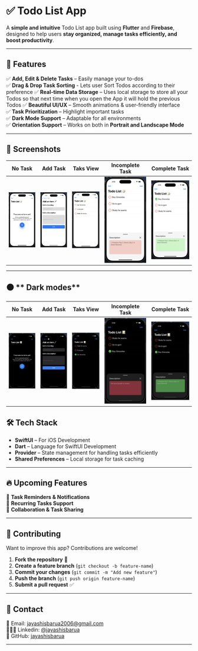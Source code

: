 # ✅ **Todo List App**  

A **simple and intuitive** Todo List app built using **Flutter** and **Firebase**, designed to help users **stay organized, manage tasks efficiently, and boost productivity**.  

---

## 🚀 **Features**  

✅ **Add, Edit & Delete Tasks** – Easily manage your to-dos  
✅ **Drag & Drop Task Sorting** - Lets user Sort Todos according to their preference
✅ **Real-time Data Storage** – Uses local storage to store all your Todos so that next time when you open the App it will hold the previous Todos 
✅ **Beautiful UI/UX** – Smooth animations & user-friendly interface  
✅ **Task Prioritization** – Highlight important tasks  
✅ **Dark Mode Support** – Adaptable for all environments  
✅ **Orientation Support** – Works on both in **Portrait and Landscape Mode**  

---

## 📸 **Screenshots**  

| No Task | Add Task | Taks View | Incomplete Task | Complete Task |
|------------|---------|-----------|-----------|-----------|
| ![No task](https://github.com/jayashisbarua/Todo-list-App/blob/main/no%20tasks.png) | ![Add Task](https://github.com/jayashisbarua/Todo-list-App/blob/main/add%20task.png) | ![Tasks View](https://github.com/jayashisbarua/Todo-list-App/blob/main/tasks.png) | ![incomplete](https://github.com/jayashisbarua/Todo-list-App/blob/main/incomplete.png) | ![complete](https://github.com/jayashisbarua/Todo-list-App/blob/main/complete.png) |

---

## ⚫️ ** Dark modes**

| No Task | Add Task | Taks View | Incomplete Task | Complete Task |
|------------|---------|-----------|-----------|-----------|
| ![No task](https://github.com/jayashisbarua/Todo-list-App/blob/main/no%20tasks%20dark.png) | ![Add Task](https://github.com/jayashisbarua/Todo-list-App/blob/main/add%20task%20dark.png) | ![Tasks View](https://github.com/jayashisbarua/Todo-list-App/blob/main/tasks%20dark.png) | ![incomplete](https://github.com/jayashisbarua/Todo-list-App/blob/main/incomplete%20dark.png) | ![complete](https://github.com/jayashisbarua/Todo-list-App/blob/main/complete%20dark.png) |

## 🛠️ **Tech Stack**  

- **SwiftUI** – For iOS Development
- **Dart** – Language for SwiftUI Development  
- **Provider** – State management for handling tasks efficiently 
- **Shared Preferences** – Local storage for task caching  

---

## 🔥 **Upcoming Features**  

🔲 **Task Reminders & Notifications**  
🔲 **Recurring Tasks Support**  
🔲 **Collaboration & Task Sharing**  

---

## 🤝 **Contributing**  

Want to improve this app? Contributions are welcome!  

1. **Fork the repository** 📌  
2. **Create a feature branch** (`git checkout -b feature-name`)  
3. **Commit your changes** (`git commit -m "Add new feature"`)  
4. **Push the branch** (`git push origin feature-name`)  
5. **Submit a pull request** ✅  

---

## 📩 **Contact**  

📧 Email: [jayashisbarua2006@gmail.com](mailto:jayashisbarua2006@gmail.com)  
🧑🏻‍💼 Linkedin: [@jayashisbarua](https://www.linkedin.com/in/jayashisBarua/)  
📌 GitHub: [jayashisbarua](https://github.com/jayashisbarua)  

---
